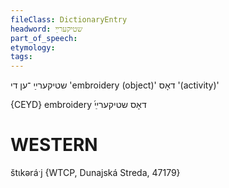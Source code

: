 ```yaml
---
fileClass: DictionaryEntry
headword: שטיקערײַ
part_of_speech: 
etymology: 
tags: 
---
```

שטיקערײַ
־ען
די
'embroidery (object)'
דאָס
'(activity)'

{CEYD}
embroidery ֜דאָס שטיקערײַ

WESTERN
========

štɩkəráˑj {WTCP, Dunajská Streda, 47179}